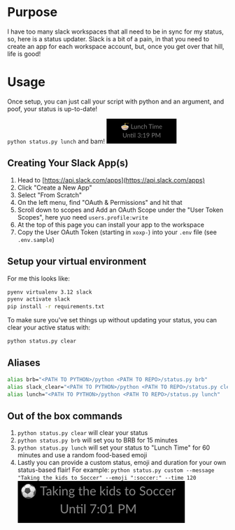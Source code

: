 # Purpose
I have too many slack workspaces that all need to be in sync for my status, so, here is a status updater.
Slack is a bit of a pain, in that you need to create an app for each workspace account, but, once you get over that hill, life is good!



# Usage
Once setup, you can just call your script with python and an argument, and poof, your status is up-to-date!

`python status.py lunch` and bam! ![Lunch Time!](./docs/images/lunch.png)

## Creating Your Slack App(s)
1. Head to [https://api.slack.com/apps](https://api.slack.com/apps)
2. Click "Create a New App"
3. Select "From Scratch"
4. On the left menu, find "OAuth & Permissions" and hit that
5. Scroll down to scopes and Add an OAuth Scope under the "User Token Scopes", here yuo need `users.profile:write`
6. At the top of this page you can install your app to the workspace
7. Copy the User OAuth Token (starting in `xoxp-`) into your `.env` file (see `.env.sample`)
   
## Setup your virtual environment
For me this looks like:
```bash
pyenv virtualenv 3.12 slack
pyenv activate slack
pip install -r requirements.txt
```
To make sure you've set things up without updating your status, you can clear your active status with:
```
python status.py clear
```

## Aliases

```bash
alias brb="<PATH TO PYTHON>/python <PATH TO REPO>/status.py brb"
alias slack_clear="<PATH TO PYTHON>/python <PATH TO REPO>/status.py clear"
alias lunch="<PATH TO PYTHON>/python <PATH TO REPO>/status.py lunch"
```

## Out of the box commands

1. `python status.py clear` will clear your status
2. `python status.py brb` will set you to BRB for 15 minutes
3. `python status.py lunch` will set your status to "Lunch Time" for 60 minutes and use a random food-based emoji
4. Lastly you can provide a custom status, emoji and duration for your own status-based flair! For example: `python status.py custom --message "Taking the kids to Soccer" --emoji ":soccer:" --time 120` ![Custom status](/docs/images/custom.png)

